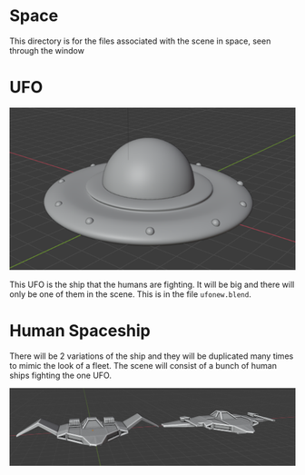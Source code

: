 # Space

This directory is for the files associated with the scene in space, seen through the window

# UFO
![UFO](UFO.PNG)

This UFO is the ship that the humans are fighting. It will be big and there will only be one of them in the scene. This is in the file `ufonew.blend`.

# Human Spaceship
There will be 2 variations of the ship and they will be duplicated many times to mimic the look of a fleet. The scene will consist of a bunch of human ships fighting the one UFO.

![Human Ships](human_ships.PNG)
